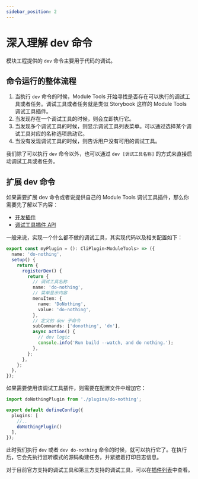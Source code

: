 ```yaml
---
sidebar_position: 2
---
```


# 深入理解 dev 命令

模块工程提供的 `dev` 命令主要用于代码的调试。

## 命令运行的整体流程

1. 当执行 `dev` 命令的时候，Module Tools 开始寻找是否存在可以执行的调试工具或者任务。调试工具或者任务就是类似 Storybook 这样的 Module Tools 调试工具插件。
2. 当发现存在一个调试工具的时候，则会立即执行它。
3. 当发现多个调试工具的时候，则显示调试工具列表菜单。可以通过选择某个调试工具对应的名称选项启动它。
4. 当没有发现调试工具的时候，则告诉用户没有可用的调试工具。

我们除了可以执行 `dev` 命令以外，也可以通过 `dev [调试工具名称]` 的方式来直接启动调试工具或者任务。

## 扩展 dev 命令

如果需要扩展 dev 命令或者说提供自己的 Module Tools 调试工具插件，那么你需要先了解以下内容：

* [开发插件](plugins/guide/getting-started)
* [调试工具插件 API](/api/plugin-api/plugin-hooks#调试钩子)

一般来说，实现一个什么都不做的调试工具，其实现代码以及相关配置如下：

``` ts do-nothing.ts
export const myPlugin = (): CliPlugin<ModuleTools> => ({
  name: 'do-nothing',
  setup() {
    return {
      registerDev() {
        return {
          // 调试工具名称
          name: 'do-nothing',
          // 菜单显示内容
          menuItem: {
            name: 'DoNothing',
            value: 'do-nothing',
          },
          // 定义的 dev 子命令
          subCommands: ['donothing', 'dn'],
          async action() {
            // dev logic
            console.info('Run build --watch, and do nothing.');
          },
        };
      },
    };
  },
});
```

如果需要使用该调试工具插件，则需要在配置文件中增加它：

``` ts
import doNothingPlugin from './plugins/do-nothing';

export default defineConfig({
  plugins: [
    //..
    doNothingPlugin()
  ],
});
```

此时我们执行 `dev` 或者 `dev do-nothing` 命令的时候，就可以执行它了。在执行后，它会先执行监听模式的源码构建任务，并紧接着打印日志信息。

对于目前官方支持的调试工具和第三方支持的调试工具，可以在[插件列表](plugins/official-list/overview)中查看。
